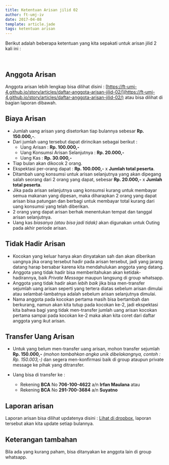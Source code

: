 ```yaml
---
title: Ketentuan Arisan jilid 02
author: ft-umj-iv
date: 2017-04-08
template: article.jade
tags: ketentuan arisan
---
```


Berikut adalah beberapa ketentuan yang kita sepakati untuk arisan jilid 2 kali ini :

<br/>
<div class="more"></div>

## Anggota Arisan
Anggota arisan lebih lengkap bisa dilihat disini :
[https://ft-umj-4.github.io/story/articles/daftar-anggota-arisan-jilid-02/](https://ft-umj-4.github.io/story/articles/daftar-anggota-arisan-jilid-02/) atau bisa dilihat di bagian laporan dibawah.

## Biaya Arisan
+ Jumlah uang arisan yang disetorkan tiap bulannya sebesar <b>Rp. 150.000,-</b>.
+ Dari jumlah uang tersebut dapat dirincikan sebagai berikut :
	- Uang Arisan : <b>Rp. 100.000,-</b>
	- Uang Konsumsi Arisan Selanjutnya : <b>Rp. 20.000,-</b>
	- Uang Kas : <b>Rp. 30.000,-</b>
+ Tiap bulan akan dikocok 2 orang.	
+ Ekspektasi per-orang dapat : <b>Rp. 100.000,-</b> x <b>Jumlah total peserta</b>.
+ Ditambah uang konsumsi untuk arisan selanjutnya yang akan dipegang salah seorang dari 2 orang yang dapat, sebesar <b>Rp. 20.000,-</b> x <b>Jumlah total peserta</b>.
+ Jika pada arisan selanjutnya uang konsumsi kurang untuk membayar semua makanan yang dipesan, maka diharapkan 2 orang yang dapat arisan bisa patungan dan berbagi untuk membayar total kurang dari uang konsumsi yang telah diberikan.
+ 2 orang yang dapat arisan berhak menentukan tempat dan tanggal arisan selanjutnya.
+ Uang kas _biasanya (atau bisa jadi tidak)_  akan digunakan untuk Outing pada akhir periode arisan.

## Tidak Hadir Arisan
+ Kocokan yang keluar hanya akan dinyatakan sah dan akan diberikan uangnya jika orang tersebut hadir pada arisan tersebut, jadi yang jarang datang harap bersabar karena kita mendahulukan anggota yang datang.
+ Anggota yang tidak hadir bisa memberitahukan akan ketidak-hadirannya, baik _Private Message_ maupun langsung di group whatsapp.
+ Anggota yang tidak hadir akan _lebih baik_ jika bisa men-transfer sejumlah uang arisan seperti yang tertera diatas sebelum arisan dimulai atau selambat-lambatnya adalah sebelum arisan selanjutnya dimulai.
+ Nama anggota pada kocokan pertama masih bisa bertambah dan berkurang, namun akan kita tutup pada kocokan ke-2, jadi ekspektasi kita bahwa bagi yang tidak men-transfer jumlah uang arisan kocokan pertama sampai pada kocokan ke-2 maka akan kita coret dari daftar anggota yang ikut arisan.

## Transfer Uang Arisan
+ Untuk yang belum men-transfer uang arisan, mohon transfer sejumlah <b>Rp. 150.000,-</b> _(mohon tambahkan angka unik dibelakangnya, contoh : Rp. 150.003,-)_ dan segera men-konfirmasi baik di group ataupun private message ke pihak yang ditransfer.

+ Uang bisa di transfer ke :
	- Rekening <b>BCA</b> No <b>706-100-4622</b> a/n <b>Irfan Maulana</b> atau
	- Rekening <b>BCA</b> No <b>291-700-3684</b> a/n <b>Suyatno</b>

## Laporan arisan
Laporan arisan bisa dilihat updatenya disini :
[Lihat di dropbox](https://www.dropbox.com/s/lqrvit24hfh3fot/Arisan%20UMJ%20TechInfo4%20Jilid%2002.xlsx?dl=0), laporan tersebut akan kita update setiap bulannya.

## Keterangan tambahan
Bila ada yang kurang paham, bisa ditanyakan ke anggota lain di group whatsapp.

